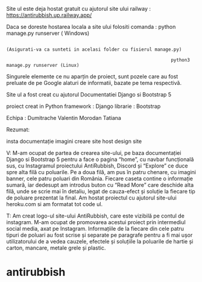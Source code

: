 
Site ul este deja hostat gratuit cu ajutorul  site ului railway :
                                                                         https://antirubbish.up.railway.app/

Daca se doreste hostarea locala a site ului  folositi comanda : 
                                                                 python manage.py runserver ( Windows)

                                                                                         (Asigurati-va ca sunteti in acelasi folder cu fisierul manage.py)
                                                                 
                                                                 python3 manage.py runserver (Linux) 




Singurele elemente ce nu aparțin de proiect, sunt pozele care au fost preluate de pe Google alaturi de informatii, bazate pe tema respectivă.

Site ul a fost creat cu ajutorul Documentatiei Django si Bootstrap 5  

                                     

proiect creat in Python framework : Django librarie : Bootstrap 

Echipa : Dumitrache Valentin
         Morodan Tatiana 

Rezumat: 

insta
documentație
imagini
creare site
host
design site

V:
    M-am ocupat de partea de crearea site-ului, pe baza documentației Django si Bootstrap 5 pentru a face o pagina “home”, cu navbar funcțională sus, cu Instagramul proiectului AntiRubbish, Discord și “Explore” ce duce spre alta filă cu poluarile. Pe a doua filă, am pus în patru chenare, cu imagini banner, cele patru poluari din România. Fiecare caseta contine o informație sumară, iar dedesupt am introdus buton cu “Read More” care deschide alta filă, unde se scrie mai în detaliu, legat de cauza-efect și soluție la fiecare tip de poluare prezentat la final. Am hostat proiectul cu ajutorul site-ului heroku.com si am formatat tot code ul. 


T:
    Am creat logo-ul site-ului AntiRubbish, care este vizibilă pe contul de instagram. M-am ocupat de promovarea acestui proiect prin intermediul social media, axat pe Instagram. Informațiile de la fiecare din cele patru tipuri de poluari au fost scrise și separate pe paragrafe pentru a fi mai ușor utilizatorului de a vedea cauzele, efectele și soluțiile la poluarile de hartie și carton, mancare, metale grele și plastic.




# antirubbish
